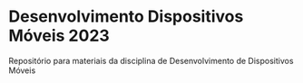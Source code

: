 # Desenvolvimento Dispositivos Móveis 2023

Repositório para materiais da disciplina de Desenvolvimento de Dispositivos Móveis
